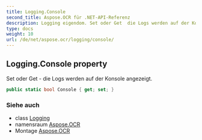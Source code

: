 ```yaml
---
title: Logging.Console
second_title: Aspose.OCR für .NET-API-Referenz
description: Logging eigendom. Set oder Get  die Logs werden auf der Konsole angezeigt.
type: docs
weight: 10
url: /de/net/aspose.ocr/logging/console/
---
```

## Logging.Console property

Set oder Get - die Logs werden auf der Konsole angezeigt.

```csharp
public static bool Console { get; set; }
```

### Siehe auch

* class [Logging](../)
* namensraum [Aspose.OCR](../../logging/)
* Montage [Aspose.OCR](../../../)


